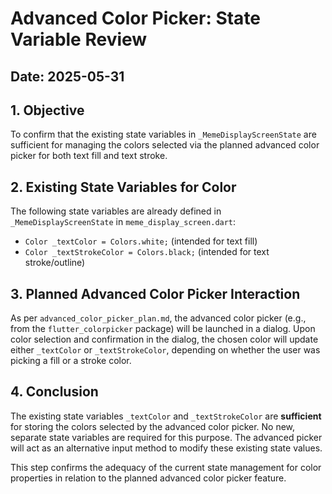 # Advanced Color Picker: State Variable Review

## Date: 2025-05-31

## 1. Objective
To confirm that the existing state variables in `_MemeDisplayScreenState` are sufficient for managing the colors selected via the planned advanced color picker for both text fill and text stroke.

## 2. Existing State Variables for Color
The following state variables are already defined in `_MemeDisplayScreenState` in `meme_display_screen.dart`:

*   `Color _textColor = Colors.white;` (intended for text fill)
*   `Color _textStrokeColor = Colors.black;` (intended for text stroke/outline)

## 3. Planned Advanced Color Picker Interaction
As per `advanced_color_picker_plan.md`, the advanced color picker (e.g., from the `flutter_colorpicker` package) will be launched in a dialog. Upon color selection and confirmation in the dialog, the chosen color will update either `_textColor` or `_textStrokeColor`, depending on whether the user was picking a fill or a stroke color.

## 4. Conclusion
The existing state variables `_textColor` and `_textStrokeColor` are **sufficient** for storing the colors selected by the advanced color picker. No new, separate state variables are required for this purpose. The advanced picker will act as an alternative input method to modify these existing state values.

This step confirms the adequacy of the current state management for color properties in relation to the planned advanced color picker feature.

